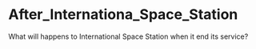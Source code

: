 # After_Internationa_Space_Station
What will happens to International Space Station when it end its service?
